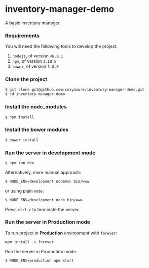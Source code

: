 # inventory-manager-demo
A basic inventory manager.


### Requirements
You will need the following tools to develop the project.

1. `nodejs`, of version `v6.9.1` 
2. `npm`, of version `3.10.8`
3. `bower`, of version  `1.8.0`

### Clone the project
```bash
$ git clone git@github.com:cozyazure/inventory-manager-demo.git
$ cd inventory-manager-demo
```
### Install the node_modules
```bash
$ npm install
```
### Install the bower modules
```bash
$ bower install
```


### Run the server in development mode
```bash
$ npm run dev
```

Alternatively, more manual approach:

```bash
$ NODE_ENV=development nodemon bin/www
```

or using plain `node`:

```bash
$ NODE_ENV=development node bin/www
```


Press `ctrl-c` to terminate the server.


### Run the server in Production mode

To run project in **Production** environment with `forever`:

```bash
npm install -g forever
```

Run the server in Production mode.

```bash
$ NODE_ENV=production npm start
```


